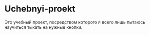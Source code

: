 # Uchebnyi-proekt
Это учебный проект, посредством которого я всего лишь пытаюсь научиться тыкать на нужные кнопки.
